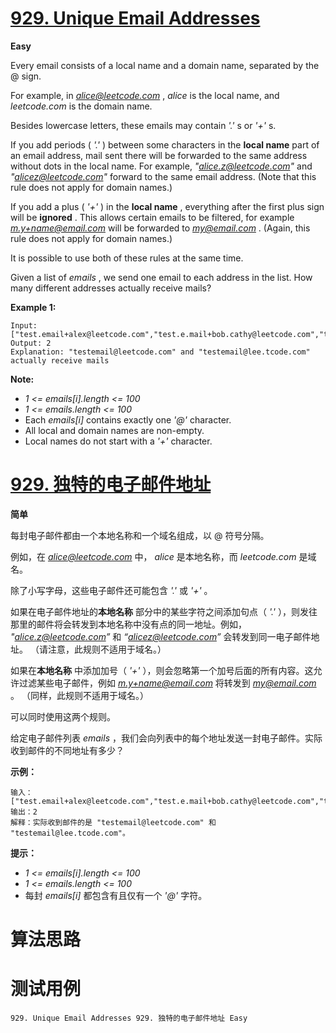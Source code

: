 # [929. Unique Email Addresses][enTitle]

**Easy**

Every email consists of a local name and a domain name, separated by the @ sign.

For example, in  *alice@leetcode.com* ,  *alice*  is the local name, and  *leetcode.com*  is the domain name.

Besides lowercase letters, these emails may contain  *'.'* s or  *'+'* s.

If you add periods ( *'.'* ) between some characters in the **local name**  part of an email address, mail sent there will be forwarded to the same address without dots in the local name. For example,  *"alice.z@leetcode.com"*  and  *"alicez@leetcode.com"*  forward to the same email address. (Note that this rule does not apply for domain names.)

If you add a plus ( *'+'* ) in the **local name** , everything after the first plus sign will be **ignored** . This allows certain emails to be filtered, for example  *m.y+name@email.com*  will be forwarded to  *my@email.com* . (Again, this rule does not apply for domain names.)

It is possible to use both of these rules at the same time.

Given a list of  *emails* , we send one email to each address in the list. How many different addresses actually receive mails?




**Example 1:** 

```
Input:["test.email+alex@leetcode.com","test.e.mail+bob.cathy@leetcode.com","testemail+david@lee.tcode.com"]
Output: 2
Explanation: "testemail@leetcode.com" and "testemail@lee.tcode.com" actually receive mails
```



**Note:** 

-  *1 <= emails[i].length <= 100*  
-  *1 <= emails.length <= 100*  
- Each  *emails[i]*  contains exactly one  *'@'*  character. 
- All local and domain names are non-empty. 
- Local names do not start with a  *'+'*  character.




# [929. 独特的电子邮件地址][cnTitle]

**简单**

每封电子邮件都由一个本地名称和一个域名组成，以 @ 符号分隔。

例如，在  *alice@leetcode.com* 中，  *alice*  是本地名称，而  *leetcode.com*  是域名。

除了小写字母，这些电子邮件还可能包含  *'.'*  或  *'+'* 。

如果在电子邮件地址的**本地名称** 部分中的某些字符之间添加句点（ *'.'* ），则发往那里的邮件将会转发到本地名称中没有点的同一地址。例如， *"alice.z@leetcode.com”*  和  *“alicez@leetcode.com”*  会转发到同一电子邮件地址。 （请注意，此规则不适用于域名。）

如果在**本地名称** 中添加加号（ *'+'* ），则会忽略第一个加号后面的所有内容。这允许过滤某些电子邮件，例如  *m.y+name@email.com*  将转发到  *my@email.com* 。 （同样，此规则不适用于域名。）

可以同时使用这两个规则。

给定电子邮件列表  *emails* ，我们会向列表中的每个地址发送一封电子邮件。实际收到邮件的不同地址有多少？



**示例：** 

```
输入：["test.email+alex@leetcode.com","test.e.mail+bob.cathy@leetcode.com","testemail+david@lee.tcode.com"]
输出：2
解释：实际收到邮件的是 "testemail@leetcode.com" 和 "testemail@lee.tcode.com"。

```



**提示：** 

-  *1 <= emails[i].length <= 100*  
-  *1 <= emails.length <= 100*  
- 每封  *emails[i]*  都包含有且仅有一个  *'@'*  字符。




# 算法思路

# 测试用例
```
929. Unique Email Addresses 929. 独特的电子邮件地址 Easy
```

[enTitle]: https://leetcode.com/problems/unique-email-addresses/
[cnTitle]: https://leetcode-cn.com/problems/unique-email-addresses/
